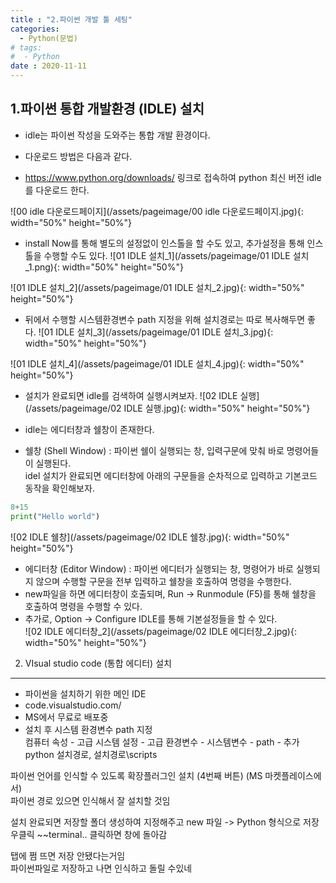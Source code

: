 ```yaml
---
title : "2.파이썬 개발 툴 세팅"
categories:
  - Python(문법)
# tags:
#  - Python
date : 2020-11-11
--- 
```


  
1.파이썬 통합 개발환경 (IDLE)  설치   
---

 - idle는 파이썬 작성을 도와주는 통합 개발 환경이다.  
 - 다운로드 방법은 다음과 같다.  
 
 
- <https://www.python.org/downloads/> 링크로 접속하여 python 최신 버전 idle를 다운로드 한다.
 
![00 idle 다운로드페이지](/assets/pageimage/00 idle 다운로드페이지.jpg){: width="50%" height="50%"}

- install Now를 통해 별도의 설정없이 인스톨을 할 수도 있고, 추가설정을 통해 인스톨을 수행할 수도 있다.
![01 IDLE 설치_1](/assets/pageimage/01 IDLE 설치_1.png){: width="50%" height="50%"}

![01 IDLE 설치_2](/assets/pageimage/01 IDLE 설치_2.jpg){: width="50%" height="50%"}

- 뒤에서 수행할 시스템환경변수 path 지정을 위해 설치경로는 따로 복사해두면 좋다.
![01 IDLE 설치_3](/assets/pageimage/01 IDLE 설치_3.jpg){: width="50%" height="50%"}

![01 IDLE 설치_4](/assets/pageimage/01 IDLE 설치_4.jpg){: width="50%" height="50%"}

- 설치가 완료되면 idle를 검색하여 실행시켜보자.
![02 IDLE 실행](/assets/pageimage/02 IDLE 실행.jpg){: width="50%" height="50%"}

- idle는 에디터창과 쉘창이 존재한다.  
- 쉘창 (Shell Window) : 파이썬 쉘이 실행되는 창, 입력구문에 맞춰 바로 명령어들이 실행된다.  
idel 설치가 완료되면 에디터창에 아래의 구문들을 순차적으로 입력하고 기본코드 동작을 확인해보자.

```python
8+15
print("Hello world")
```
![02 IDLE 쉘창](/assets/pageimage/02 IDLE 쉘창.jpg){: width="50%" height="50%"}

- 에디터창 (Editor Window) : 파이썬 에디터가 실행되는 창, 명령어가 바로 실행되지 않으며 수행할 구문을 전부 입력하고 쉘창을 호출하여 명령을 수행한다. 
- new파일을 하면 에디터창이 호출되며, Run -> Runmodule (F5)를 통해 쉘창을 호출하여 명령을 수행할 수 있다. 
- 추가로, Option -> Configure IDLE를 통해 기본설정들을 할 수 있다.  
![02 IDLE 에디터창_2](/assets/pageimage/02 IDLE 에디터창_2.jpg){: width="50%" height="50%"}


2) VIsual studio code (통합 에디터) 설치  
---

 - 파이썬을 설치하기 위한 메인 IDE   
 - code.visualstudio.com/  
 - MS에서 무료로 배포중   
 - 설치 후 시스템 환경변수 path 지정   
 컴퓨터 속성 - 고급 시스템 설정 - 고급 환경변수 - 시스템변수 - path - 추가   
python 설치경로, 설치경로\scripts  
  
파이썬 언어를 인식할 수 있도록 확장플러그인 설치 (4번째 버튼) (MS 마켓플레이스에서)   
파이썬 경로 있으면 인식해서 잘 설치할 것임   
  
설치 완료되면 저장할 폴더 생성하여 지정해주고 new 파일 -> Python 형식으로 저장   
우클릭 ~~terminal.. 클릭하면 창에 돌아감   
  
탭에 쩜 뜨면 저장 안됐다는거임  
파이썬파일로 저장하고 나면 인식하고 돌릴 수있네  
  
